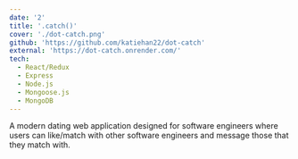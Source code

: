 ```yaml
---
date: '2'
title: '.catch()'
cover: './dot-catch.png'
github: 'https://github.com/katiehan22/dot-catch'
external: 'https://dot-catch.onrender.com/'
tech:
  - React/Redux
  - Express
  - Node.js
  - Mongoose.js
  - MongoDB
---
```


A modern dating web application designed for software engineers where users can like/match with other software engineers and message those that they match with.
